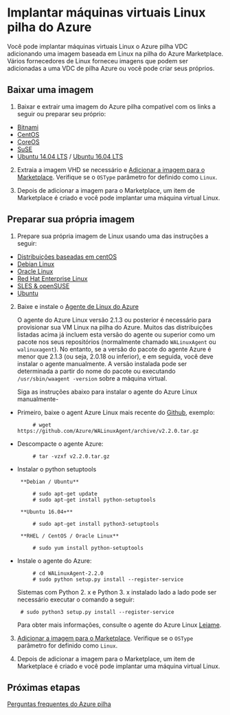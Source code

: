 <properties
    pageTitle="Linux convidados na pilha Azure | Microsoft Azure"
    description="Saiba como criar máquinas virtuais baseadas em Linux na pilha do Azure."
    services="azure-stack"
    documentationCenter=""
    authors="anjayajodha"
    manager="byronr"
    editor=""/>

<tags
    ms.service="azure-stack"
    ms.workload="na"
    ms.tgt_pltfrm="na"
    ms.devlang="na"
    ms.topic="article"
    ms.date="09/26/2016"
    ms.author="anajod"/>
    
# <a name="deploy-linux-virtual-machines-on-azure-stack"></a>Implantar máquinas virtuais Linux pilha do Azure

Você pode implantar máquinas virtuais Linux o Azure pilha VDC adicionando uma imagem baseada em Linux na pilha do Azure Marketplace. Vários fornecedores de Linux forneceu imagens que podem ser adicionadas a uma VDC de pilha Azure ou você pode criar seus próprios.

## <a name="download-an-image"></a>Baixar uma imagem

 1. Baixar e extrair uma imagem do Azure pilha compatível com os links a seguir ou preparar seu próprio:
  - [Bitnami](https://bitnami.com/azure-stack)
  - [CentOS](http://olstacks.cloudapp.net/latest/)
  - [CoreOS](https://stable.release.core-os.net/amd64-usr/current/coreos_production_azure_image.vhd.bz2)
  - [SuSE](https://download.suse.com/Download?buildid=VCFi7y7MsFQ~)
  - [Ubuntu 14.04 LTS](https://partner-images.canonical.com/azure/azure_stack/) / [Ubuntu 16.04 LTS](http://cloud-images.ubuntu.com/releases/xenial/release/ubuntu-16.04-server-cloudimg-amd64-disk1.vhd.zip)
  
 2. Extraia a imagem VHD se necessário e [Adicionar a imagem para o Marketplace](azure-stack-add-vm-image.md). Verifique se o `OSType` parâmetro for definido como `Linux`.
 
 3. Depois de adicionar a imagem para o Marketplace, um item de Marketplace é criado e você pode implantar uma máquina virtual Linux.
  
## <a name="prepare-your-own-image"></a>Preparar sua própria imagem

1. Prepare sua própria imagem de Linux usando uma das instruções a seguir:
 - [Distribuições baseadas em centOS](../virtual-machines/virtual-machines-linux-create-upload-centos.md)
 - [Debian Linux](../virtual-machines/virtual-machines-linux-debian-create-upload-vhd.md)
 - [Oracle Linux](../virtual-machines/virtual-machines-linux-oracle-create-upload-vhd.md)
 - [Red Hat Enterprise Linux](../virtual-machines/virtual-machines-linux-redhat-create-upload-vhd.md)
 - [SLES & openSUSE](../virtual-machines/virtual-machines-linux-suse-create-upload-vhd.md)
 - [Ubuntu](../virtual-machines/virtual-machines-linux-create-upload-ubuntu.md)

2. Baixe e instale o [Agente de Linux do Azure](https://github.com/Azure/WALinuxAgent/)

    O agente do Azure Linux versão 2.1.3 ou posterior é necessário para provisionar sua VM Linux na pilha do Azure. Muitos das distribuições listadas acima já incluem esta versão do agente ou superior como um pacote nos seus repositórios (normalmente chamado `WALinuxAgent` ou `walinuxagent`). No entanto, se a versão do pacote do agente Azure é menor que 2.1.3 (ou seja, 2.0.18 ou inferior), e em seguida, você deve instalar o agente manualmente. A versão instalada pode ser determinada a partir do nome do pacote ou executando `/usr/sbin/waagent -version` sobre a máquina virtual.

    Siga as instruções abaixo para instalar o agente do Azure Linux manualmente-

 - Primeiro, baixe o agent Azure Linux mais recente do [Github](https://github.com/Azure/WALinuxAgent/releases), exemplo:

            # wget https://github.com/Azure/WALinuxAgent/archive/v2.2.0.tar.gz

 - Descompacte o agente Azure:

            # tar -vzxf v2.2.0.tar.gz

 - Instalar o python setuptools

        **Debian / Ubuntu**

            # sudo apt-get update
            # sudo apt-get install python-setuptools

        **Ubuntu 16.04+**

            # sudo apt-get install python3-setuptools

        **RHEL / CentOS / Oracle Linux**

            # sudo yum install python-setuptools

 - Instale o agente do Azure:

            # cd WALinuxAgent-2.2.0
            # sudo python setup.py install --register-service

    Sistemas com Python 2. x e Python 3. x instalado lado a lado pode ser necessário executar o comando a seguir:

        # sudo python3 setup.py install --register-service

    Para obter mais informações, consulte o agente do Azure Linux [Leiame](https://github.com/Azure/WALinuxAgent/blob/master/README.md).

3. [Adicionar a imagem para o Marketplace](azure-stack-add-vm-image.md). Verifique se o `OSType` parâmetro for definido como `Linux`.

4. Depois de adicionar a imagem para o Marketplace, um item de Marketplace é criado e você pode implantar uma máquina virtual Linux.

## <a name="next-steps"></a>Próximas etapas

[Perguntas frequentes do Azure pilha](azure-stack-faq.md)